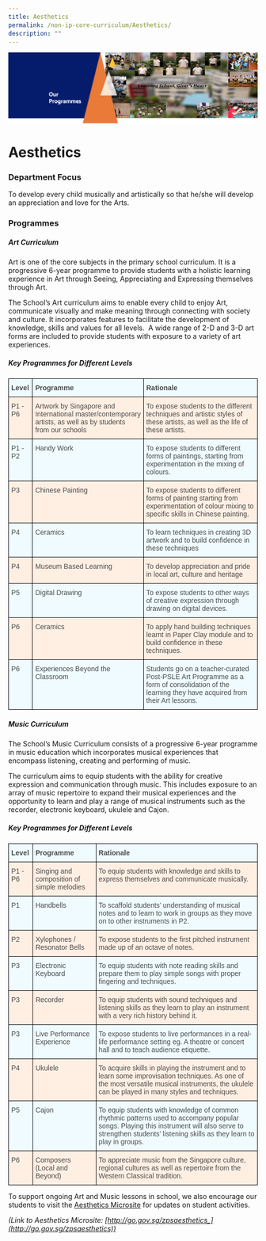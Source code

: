 ```yaml
---
title: Aesthetics
permalink: /non-ip-core-curriculum/Aesthetics/
description: ""
---
```

![](/images/OurProgrammes1.png)

Aesthetics
==========


  

### Department Focus


To develop every child musically and artistically so that he/she will develop an appreciation and love for the Arts.



### Programmes

  

##### **Art Curriculum**

Art is one of the core subjects in the primary school curriculum. It is a progressive 6-year programme to provide students with a holistic learning experience in Art through Seeing, Appreciating and Expressing themselves through Art. 

The School’s Art curriculum aims to enable every child to enjoy Art, communicate visually and make meaning through connecting with society and culture. It incorporates features to facilitate the development of knowledge, skills and values for all levels.  A wide range of 2-D and 3-D art forms are included to provide students with exposure to a variety of art experiences.

##### **Key Programmes for Different Levels**

<style type="text/css">
.tg  {border-collapse:collapse;border-spacing:0;}
.tg td{border-color:black;border-style:solid;border-width:1px;font-family:Arial, sans-serif;font-size:14px;
  overflow:hidden;padding:10px 5px;word-break:normal;}
.tg th{border-color:black;border-style:solid;border-width:1px;font-family:Arial, sans-serif;font-size:14px;
  font-weight:normal;overflow:hidden;padding:10px 5px;word-break:normal;}
.tg .tg-jxeu{background-color:#EFFBFF;color:#4C4C4C;text-align:left;vertical-align:top}
.tg .tg-yahg{background-color:#FFEFE3;color:#4C4C4C;text-align:left;vertical-align:top}
.tg .tg-0gyz{background-color:#EFFBFF;color:#4C4C4C;font-weight:bold;text-align:left;vertical-align:top}
</style>
<table class="tg">
<thead>
  <tr>
    <th class="tg-0gyz">Level</th>
    <th class="tg-0gyz">Programme</th>
    <th class="tg-0gyz">Rationale</th>
  </tr>
</thead>
<tbody>
  <tr>
    <td class="tg-yahg">P1 - P6</td>
    <td class="tg-yahg">Artwork by Singapore and International master/contemporary artists, as well as by students from our schools</td>
    <td class="tg-yahg">To expose students to the different techniques and artistic styles of these artists, as well as the life of these artists.</td>
  </tr>
  <tr>
    <td class="tg-jxeu">P1 - P2</td>
    <td class="tg-jxeu">Handy Work</td>
    <td class="tg-jxeu">To expose students to different forms of paintings, starting from experimentation in the mixing of colours.</td>
  </tr>
  <tr>
    <td class="tg-yahg">P3</td>
    <td class="tg-yahg">Chinese Painting </td>
    <td class="tg-yahg">To expose students to different forms of painting starting from experimentation of colour mixing to specific skills in Chinese painting.</td>
  </tr>
  <tr>
    <td class="tg-jxeu">P4</td>
    <td class="tg-jxeu">Ceramics</td>
    <td class="tg-jxeu">To learn techniques in creating 3D artwork and to build confidence in these techniques</td>
  </tr>
  <tr>
    <td class="tg-yahg">P4</td>
    <td class="tg-yahg">Museum Based Learning</td>
    <td class="tg-yahg">To develop appreciation and pride in local art, culture and heritage</td>
  </tr>
  <tr>
    <td class="tg-jxeu">P5</td>
    <td class="tg-jxeu">Digital Drawing</td>
    <td class="tg-jxeu">To expose students to other ways of creative expression through drawing on digital devices.</td>
  </tr>
  <tr>
    <td class="tg-yahg">P6</td>
    <td class="tg-yahg">Ceramics</td>
    <td class="tg-yahg">To apply hand building techniques learnt in Paper Clay module and to build confidence in these techniques.</td>
  </tr>
  <tr>
    <td class="tg-jxeu"><span style="font-weight:400">P6</span><span style="color:#4C4C4C;background-color:#EFFBFF"> </span></td>
    <td class="tg-jxeu"><span style="font-weight:400">Experiences Beyond the Classroom</span></td>
    <td class="tg-jxeu"><span style="font-weight:400">Students go on a teacher-curated Post-PSLE Art Programme as a form of consolidation of the learning they have acquired from their Art lessons.</span></td>
  </tr>
</tbody>
</table>



##### **Music Curriculum**

The School’s Music Curriculum consists of a progressive 6-year programme in music education which incorporates musical experiences that encompass listening, creating and performing of music.  

The curriculum aims to equip students with the ability for creative expression and communication through music. This includes exposure to an array of music repertoire to expand their musical experiences and the opportunity to learn and play a range of musical instruments such as the recorder, electronic keyboard, ukulele and Cajon.

##### **Key Programmes for Different Levels**

<style type="text/css">
.tg  {border-collapse:collapse;border-spacing:0;}
.tg td{border-color:black;border-style:solid;border-width:1px;font-family:Arial, sans-serif;font-size:14px;
  overflow:hidden;padding:10px 5px;word-break:normal;}
.tg th{border-color:black;border-style:solid;border-width:1px;font-family:Arial, sans-serif;font-size:14px;
  font-weight:normal;overflow:hidden;padding:10px 5px;word-break:normal;}
.tg .tg-jxeu{background-color:#EFFBFF;color:#4C4C4C;text-align:left;vertical-align:top}
.tg .tg-yahg{background-color:#FFEFE3;color:#4C4C4C;text-align:left;vertical-align:top}
.tg .tg-0gyz{background-color:#EFFBFF;color:#4C4C4C;font-weight:bold;text-align:left;vertical-align:top}
</style>
<table class="tg">
<thead>
  <tr>
    <th class="tg-0gyz">Level</th>
    <th class="tg-0gyz">Programme</th>
    <th class="tg-0gyz">Rationale</th>
  </tr>
</thead>
<tbody>
  <tr>
    <td class="tg-yahg">P1 - P6</td>
    <td class="tg-yahg">Singing and composition of simple melodies</td>
    <td class="tg-yahg">To equip students with knowledge and skills to express themselves and communicate musically.</td>
  </tr>
  <tr>
    <td class="tg-jxeu">P1</td>
    <td class="tg-jxeu">Handbells</td>
    <td class="tg-jxeu">To scaffold students’ understanding of musical notes and to learn to work in groups as they move on to other instruments in P2.</td>
  </tr>
  <tr>
    <td class="tg-yahg">P2</td>
    <td class="tg-yahg">Xylophones / Resonator Bells</td>
    <td class="tg-yahg">To expose students to the first pitched instrument made up of an octave of notes.</td>
  </tr>
  <tr>
    <td class="tg-jxeu">P3</td>
    <td class="tg-jxeu">Electronic Keyboard<br> </td>
    <td class="tg-jxeu">To equip students with note reading skills and prepare them to play simple songs with proper fingering and techniques.</td>
  </tr>
  <tr>
    <td class="tg-yahg">P3</td>
    <td class="tg-yahg">Recorder</td>
    <td class="tg-yahg">To equip students with sound techniques and listening skills as they learn to play an instrument with a very rich history behind it.</td>
  </tr>
  <tr>
    <td class="tg-jxeu">P3</td>
    <td class="tg-jxeu">Live Performance Experience</td>
    <td class="tg-jxeu">To expose students to live performances in a real-life performance setting eg. A theatre or concert hall and to teach audience etiquette.</td>
  </tr>
  <tr>
    <td class="tg-yahg">P4</td>
    <td class="tg-yahg">Ukulele</td>
    <td class="tg-yahg">To acquire skills in playing the instrument and to learn some improvisation techniques. As one of the most versatile musical instruments, the ukulele can be played in many styles and techniques. <br></td>
  </tr>
  <tr>
    <td class="tg-jxeu">P5</td>
    <td class="tg-jxeu">Cajon</td>
    <td class="tg-jxeu">To equip students with knowledge of common rhythmic patterns used to accompany popular songs. Playing this instrument will also serve to strengthen students’ listening skills as they learn to play in groups.<br></td>
  </tr>
  <tr>
    <td class="tg-yahg">P6</td>
    <td class="tg-yahg">Composers<br>(Local and Beyond)</td>
    <td class="tg-yahg">To appreciate music from the Singapore culture, regional cultures as well as repertoire from the Western Classical tradition.</td>
  </tr>
</tbody>
</table>


To support ongoing Art and Music lessons in school, we also encourage our students to visit the [Aesthetics Microsite](http://go.gov.sg/zpsaesthetics) for updates on student activities.

<i>(Link to Aesthetics Microsite: [http://go.gov.sg/zpsaesthetics_](http://go.gov.sg/zpsaesthetics))</i>